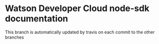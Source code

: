 # Watson Developer Cloud node-sdk documentation

This branch is automatically updated by travis on each commit to the other branches